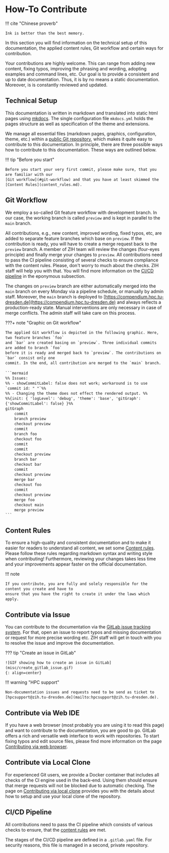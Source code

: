 # How-To Contribute

!!! cite "Chinese proverb"

    Ink is better than the best memory.

In this section you will find information on the technical setup of this documentation, the applied
content rules, Git workflow and certain ways for contribution.

Your contributions are highly welcome. This can range from adding new content, fixing typos,
improving the phrasing and wording, adopting examples and command lines, etc. Our goal is to
provide a consistent and up to date documentation. Thus, it is by no means a static documentation.
Moreover, is is constantly reviewed and updated.

## Technical Setup

This documentation is written in markdown and translated into static html pages using
[mkdocs](https://www.mkdocs.org/). The single configuration file `mkdocs.yml` holds the pages
structure as well as specification of the theme and extensions.

We manage all essential files (markdown pages, graphics, configuration, theme, etc.) within a
[public Git repository](https://gitlab.hrz.tu-chemnitz.de/zih/hpcsupport/hpc-compendium), which
makes it quite easy to contribute to this documentation. In principle, there are three possible ways
how to contribute to this documentation. These ways are outlined below.

!!! tip "Before you start"

    Before you start your very first commit, please make sure, that you are familiar with our
    [Git workflow](#git-workflow) and that you have at least skimmed the
    [Content Rules](content_rules.md).

## Git Workflow

We employ a so-called Git feature workflow with development branch. In our case, the working branch
is called `preview` and is kept in parallel to the `main` branch.

All contributions, e.g., new content, improved wording, fixed typos, etc, are added to separate
feature branches which base on `preview`. If the contribution is ready, you will have to create a
merge request back to the `preview` branch. A member of ZIH team will review the changes (four-eyes
principle) and finally merge your changes to `preview`. All contributions need to pass the CI
pipeline consisting of several checks to ensure compliance with the content rules. Please, don't
worry to much about the checks. ZIH staff will help you with that. You will find more information
on the [CI/CD pipeline](cicd-pipeline) in the eponymous subsection.

The changes on `preview` branch are either automatically merged into the `main` branch on every
Monday via a pipeline schedule, or manually by admin staff. Moreover, the `main` branch is deployed
to [https://compendium.hpc.tu-dresden.de](https://compendium.hpc.tu-dresden.de) and always reflects
a production-ready state. Manual interventions are only necessary in case of merge conflicts. The
admin staff will take care on this process.

???+ note "Graphic on Git workflow"

    The applied Git workflow is depicted in the following graphic. Here, two feature branches `foo`
    and `bar` are created basing on `preview`. Three individual commits are added to branch `foo`
    before it is ready and merged back to `preview`. The contributions on `bar` consist only one
    commit. In the end, all contribution are merged to the `main` branch.

    ```mermaid
    %% Issues:
    %% - showCommitLabel: false does not work; workaround is to use `commit id: " "`%%
    %% - Changing the theme does not effect the rendered output. %%
    %%{init: { 'logLevel': 'debug', 'theme': 'base', 'gitGraph': {'showCommitLabel': false} }%%
    gitGraph
        commit
        branch preview
        checkout preview
        commit
        branch foo
        checkout foo
        commit
        commit
        checkout preview
        branch bar
        checkout bar
        commit
        checkout preview
        merge bar
        checkout foo
        commit
        checkout preview
        merge foo
        checkout main
        merge preview
    ```

## Content Rules

To ensure a high-quality and consistent documentation and to make it easier for readers to
understand all content, we set some [Content rules](content_rules.md). Please follow
these rules regarding markdown syntax and writing style when contributing! Furthermore, reviewing
your changes takes less time and your improvements appear faster on the official documentation.

!!! note

    If you contribute, you are fully and solely responsible for the content you create and have to
    ensure that you have the right to create it under the laws which apply.

## Contribute via Issue

You can contribute to the documentation via the
[GitLab issue tracking system](https://gitlab.hrz.tu-chemnitz.de/zih/hpcsupport/hpc-compendium/-/issues).
For that, open an issue to report typos and missing documentation or request for more precise
wording etc. ZIH staff will get in touch with you to resolve the issue and improve the
documentation.

??? tip "Create an issue in GitLab"

    ![GIF showing how to create an issue in GitLab](misc/create_gitlab_issue.gif)
    {: align=center}

!!! warning "HPC support"

    Non-documentation issues and requests need to be send as ticket to
    [hpcsupport@zih.tu-dresden.de](mailto:hpcsupport@zih.tu-dresden.de).

## Contribute via Web IDE

If you have a web browser (most probably you are using it to read this page) and want to contribute
to the documentation, you are good to go. GitLab offers a rich and versatile web interface to work
with repositories. To start fixing typos and edit source files, please find more information on the
page [Contributing via web browser](contribute_browser.md).

## Contribute via Local Clone

For experienced Git users, we provide a Docker container that includes all checks of the CI engine
used in the back-end. Using them should ensure that merge requests will not be blocked
due to automatic checking.
The page on [Contributing via local clone](contribute_container.md) provides you with the details
about how to setup and use your local clone of the repository.

## CI/CD Pipeline

All contributions need to pass the CI pipeline which consists of various checks to ensure, that the
[content rules](content_rules.md) are met.

The stages of the CI/CD pipeline are defined in a `.gitlab.yaml` file. For security reasons, this
file is managed in a second, private repository.
